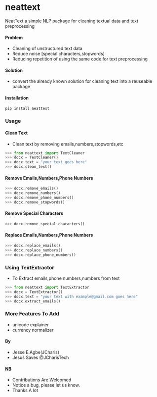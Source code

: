 # neattext
NeatText a simple NLP package for cleaning textual data and text preprocessing


#### Problem
+ Cleaning of unstructured text data
+ Reduce noise [special characters,stopwords]
+ Reducing repetition of using the same code for text preprocessing

#### Solution
+ convert the already known solution for cleaning text into a reuseable package


#### Installation
```bash
pip install neattext
```

### Usage
#### Clean Text
+ Clean text by removing emails,numbers,stopwords,etc
```python
>>> from neattext import TextCleaner
>>> docx = TextCleaner()
>>> docx.text = "your text goes here"
>>> docx.clean_text()
```

#### Remove Emails,Numbers,Phone Numbers 
```python
>>> docx.remove_emails()
>>> docx.remove_numbers()
>>> docx.remove_phone_numbers()
>>> docx.remove_stopwords()
```


#### Remove Special Characters
```python
>>> docx.remove_special_characters()
```

#### Replace Emails,Numbers,Phone Numbers
```python
>>> docx.replace_emails()
>>> docx.replace_numbers()
>>> docx.replace_phone_numbers()
```

### Using TextExtractor
+ To Extract emails,phone numbers,numbers from text
```python
>>> from neattext import TextExtractor
>>> docx = TextExtractor()
>>> docx.text = "your text with example@gmail.com goes here"
>>> docx.extract_emails()
```


### More Features To Add
+ unicode explainer
+ currency normalizer


#### By 
+ Jesse E.Agbe(JCharis)
+ Jesus Saves @JCharisTech



#### NB
+ Contributions Are Welcomed
+ Notice a bug, please let us know.
+ Thanks A lot
